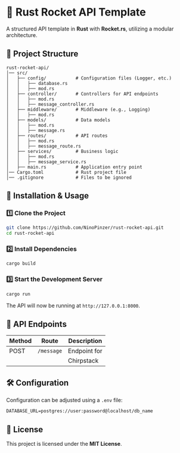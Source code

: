 # 🚀 Rust Rocket API Template

A structured API template in **Rust** with **Rocket.rs**, utilizing a modular architecture.

## 📂 Project Structure

```
rust-rocket-api/
│── src/
│   ├── config/           # Configuration files (Logger, etc.)
│   │   ├── database.rs
│   │   ├── mod.rs
│   ├── controller/       # Controllers for API endpoints
│   │   ├── mod.rs
│   │   ├── message_controller.rs
│   ├── middleware/       # Middleware (e.g., Logging)
│   │   ├── mod.rs
│   ├── models/           # Data models
│   │   ├── mod.rs
│   │   ├── message.rs
│   ├── routes/           # API routes
│   │   ├── mod.rs
│   │   ├── message_route.rs
│   ├── services/         # Business logic
│   │   ├── mod.rs
│   │   ├── message_service.rs
│   ├── main.rs           # Application entry point
│── Cargo.toml            # Rust project file
│── .gitignore            # Files to be ignored
```

## 🚀 Installation & Usage

### 1️⃣ **Clone the Project**

```sh
git clone https://github.com/NinoPinzer/rust-rocket-api.git
cd rust-rocket-api
```

### 2️⃣ **Install Dependencies**

```sh
cargo build
```

### 3️⃣ **Start the Development Server**

```sh
cargo run
```

The API will now be running at `http://127.0.0.1:8000`.

## 📡 API Endpoints

| Method | Route         | Description       |
| ------ | ------------- | ----------------- |
| POST   | `/message`    | Endpoint for      |
|        |               | Chirpstack        |


## 🛠 Configuration

Configuration can be adjusted using a `.env` file:

```
DATABASE_URL=postgres://user:password@localhost/db_name
```

## 📜 License

This project is licensed under the **MIT License**.

